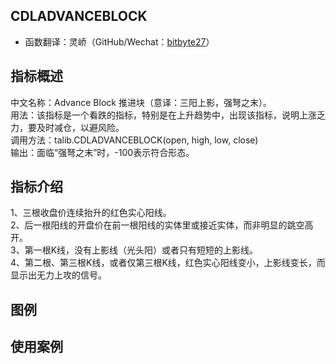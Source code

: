 ## CDLADVANCEBLOCK
* 函数翻译：灵峤（GitHub/Wechat：[bitbyte27](https://github.com/bitbyte27)）

## 指标概述
中文名称：Advance Block 推进块（意译：三阳上影，强弩之末）。<br>
用法：该指标是一个看跌的指标，特别是在上升趋势中，出现该指标，说明上涨乏力，要及时减仓，以避风险。<br>
调用方法：talib.CDLADVANCEBLOCK(open, high, low, close)<br>
输出：面临“强弩之末”时，-100表示符合形态。<br>

## 指标介绍
1、三根收盘价连续抬升的红色实心阳线。<br>
2、后一根阳线的开盘价在前一根阳线的实体里或接近实体，而非明显的跳空高开。<br>
3、第一根K线，没有上影线（光头阳）或者只有短短的上影线。<br>
4、第二根、第三根K线，或者仅第三根K线，红色实心阳线变小，上影线变长，而显示出无力上攻的信号。<br>

## 图例

## 使用案例
